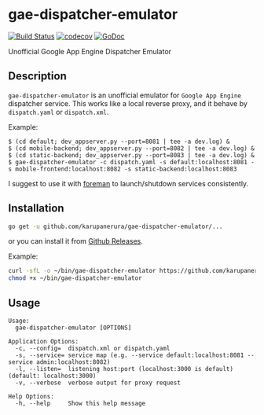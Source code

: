 # gae-dispatcher-emulator

[![Build Status](https://travis-ci.org/karupanerura/gae-dispatcher-emulator.svg?branch=master)](https://travis-ci.org/karupanerura/gae-dispatcher-emulator)
[![codecov](https://codecov.io/gh/karupanerura/gae-dispatcher-emulator/branch/master/graph/badge.svg)](https://codecov.io/gh/karupanerura/gae-dispatcher-emulator)
[![GoDoc](https://godoc.org/github.com/karupanerura/gae-dispatcher-emulator?status.svg)](http://godoc.org/github.com/karupanerura/gae-dispatcher-emulator)

Unofficial Google App Engine Dispatcher Emulator

## Description

`gae-dispatcher-emulator` is an unofficial emulator for `Google App Engine` dispatcher service.
This works like a local reverse proxy, and it behave by `dispatch.yaml` or `dispatch.xml`.

Example:

```console
$ (cd default; dev_appserver.py --port=8081 | tee -a dev.log) &
$ (cd mobile-backend; dev_appserver.py --port=8082 | tee -a dev.log) &
$ (cd static-backend; dev_appserver.py --port=8083 | tee -a dev.log) &
$ gae-dispatcher-emulator -c dispatch.yaml -s default:localhost:8081 -s mobile-frontend:localhost:8082 -s static-backend:localhost:8083
```

I suggest to use it with [foreman](http://ddollar.github.io/foreman/) to launch/shutdown services consistently.

## Installation

```bash
go get -u github.com/karupanerura/gae-dispatcher-emulator/...
```

or you can install it from [Github Releases](https://github.com/karupanerura/gae-dispatcher-emulator/releases).

Example:

```bash
curl -sfL -o ~/bin/gae-dispatcher-emulator https://github.com/karupanerura/gae-dispatcher-emulator/releases/download/v0.4.0/gae-dispatcher-emulator_darwin_amd64
chmod +x ~/bin/gae-dispatcher-emulator
```

## Usage

```
Usage:
  gae-dispatcher-emulator [OPTIONS]

Application Options:
  -c, --config=	 dispatch.xml or dispatch.yaml
  -s, --service= service map (e.g. --service default:localhost:8081 --service admin:localhost:8082)
  -l, --listen=	 listening host:port (localhost:3000 is default) (default: localhost:3000)
  -v, --verbose	 verbose output for proxy request

Help Options:
  -h, --help	 Show this help message
```
